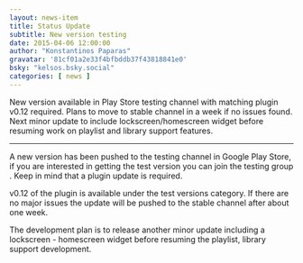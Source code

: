 ```yaml
---
layout: news-item
title: Status Update
subtitle: New version testing
date: 2015-04-06 12:00:00
author: "Konstantinos Paparas"
gravatar: '81cf01a2e33f4bfbddb37f43818841e0'
bsky: "kelsos.bsky.social"
categories: [ news ]
---
```


New version available in Play Store testing channel with matching plugin v0.12 required.
Plans to move to stable channel in a week if no issues found.
Next minor update to include lockscreen/homescreen widget before resuming work on playlist and library support features.

---

A new version has been pushed to the testing channel in Google Play Store, if you are interested in getting the test
version you can join the testing group . Keep in mind that a plugin update is required.

v0.12 of the plugin is available under the test versions category. If there are no major issues the update will be
pushed to the stable channel after about one week.

The development plan is to release another minor update including a lockscreen - homescreen widget before resuming the
playlist, library support development.

